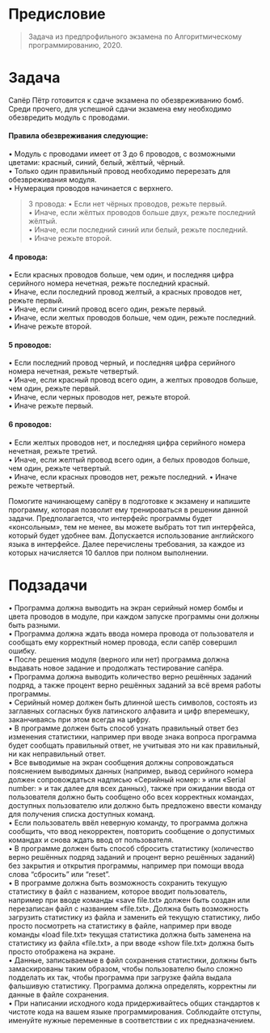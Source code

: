 # Предисловие
>Задача из предпрофильного экзамена по Алгоритмическому программированию, 2020.
# Задача
Сапёр Пётр готовится к сдаче экзамена по обезвреживанию бомб. Среди
прочего, для успешной сдачи экзамена ему необходимо обезвредить модуль с
проводами. 
#### Правила обезвреживания следующие:
• Модуль с проводами имеет от 3 до 6 проводов, с возможными цветами:
красный, синий, белый, жёлтый, чёрный.  
• Только один правильный провод необходимо перерезать для
обезвреживания модуля.  
• Нумерация проводов начинается с верхнего.  
> 3 провода:
• Если нет чёрных проводов, режьте первый.  
• Иначе, если жёлтых проводов больше двух, режьте последний жёлтый.  
• Иначе, если последний синий или белый, режьте последний.  
• Иначе режьте второй.  
#### 4 провода:
• Если красных проводов больше, чем один, и последняя цифра серийного
номера нечетная, режьте последний красный.  
• Иначе, если последний провод желтый, а красных проводов нет, режьте
первый.  
• Иначе, если синий провод всего один, режьте первый.  
• Иначе, если желтых проводов больше, чем один, режьте последний.  
• Иначе режьте второй.  
#### 5 проводов:
• Если последний провод черный, и последняя цифра серийного номера
нечетная, режьте четвертый.  
• Иначе, если красный провод всего один, а желтых проводов больше, чем
один, режьте первый.  
• Иначе, если черных проводов нет, режьте второй.  
• Иначе режьте первый.  
#### 6 проводов:
• Если желтых проводов нет, и последняя цифра серийного номера
нечетная, режьте третий.  
• Иначе, если желтый провод всего один, а белых проводов больше, чем
один, режьте четвертый.  
• Иначе, если красных проводов нет, режьте последний.
• Иначе режьте четвертый.  
  
Помогите начинающему сапёру в подготовке к экзамену и напишите
программу, которая позволит ему тренироваться в решении данной задачи.
Предполагается, что интерфейс программы будет «консольным», тем не менее,
вы можете выбрать тот тип интерфейса, который будет удобнее вам.
Допускается использование английского языка в интерфейсе. Далее
перечислены требования, за каждое из которых начисляется 10 баллов при
полном выполнении.

# Подзадачи
• Программа должна выводить на экран серийный номер бомбы и
цвета проводов в модуле, при каждом запуске программы они должны
быть разными.  
• Программа должна ждать ввода номера провода от пользователя и
сообщать ему корректный номер провода, если сапёр совершил ошибку.  
• После решения модуля (верного или нет) программа должна
выдавать новое задание и продолжать тестирование сапёра.  
• Программа должна выводить количество верно решённых заданий
подряд, а также процент верно решённых заданий за всё время работы
программы.  
• Серийный номер должен быть длинной шесть символов, состоять
из заглавных согласных букв латинского алфавита и цифр вперемешку,
заканчиваясь при этом всегда на цифру.  
• В программе должен быть способ узнать правильный ответ без
изменения статистики, например при вводе знака вопроса программа
будет сообщать правильный ответ, не учитывая это ни как правильный, ни
как неправильный ответ.  
• Все выводимые на экран сообщения должны сопровождаться
пояснением выводимых данных (например, вывод серийного номера
должен сопровождаться надписью «Серийный номер: » или «Serial
number: » и так далее для всех данных), также при ожидании ввода от
пользователя должно быть сообщено обо всех корректных командах,
доступных пользователю или должно быть предложено ввести команду
для получения списка доступных команд.  
• Если пользователь ввёл неверную команду, то программа должна
сообщить, что ввод некорректен, повторить сообщение о допустимых
командах и снова ждать ввод от пользователя.  
• В программе должен быть способ сбросить статистику (количество
верно решённых подряд заданий и процент верно решённых заданий) без
закрытия и открытия программы, например при помощи ввода слова
“сбросить” или “reset”.  
• В программе должна быть возможность сохранить текущую
статистику в файл с названием, которое вводит пользователь, например
при вводе команды «save file.txt» должен быть создан или перезаписан
файл с названием «file.txt». Должна быть возможность загрузить
статистику из файла и заменить ей текущую статистику, либо просто
посмотреть на статистику в файле, например при вводе команды «load
file.txt» текущая статистика должна быть заменена на статистику из файла
«file.txt», а при вводе «show file.txt» должна быть просто отображена на
экране.  
• Данные, записываемые в файл сохранения статистики, должны
быть замаскированы таким образом, чтобы пользователю было сложно
подделать их так, чтобы программа при загрузке файла выдала
фальшивую статистику. Программа должна определять, корректны ли
данные в файле сохранения.  
• При написании исходного кода придерживайтесь общих стандартов
к чистоте кода на вашем языке программирования. Соблюдайте отступы,
именуйте нужные переменные в соответствии с их предназначением.  
